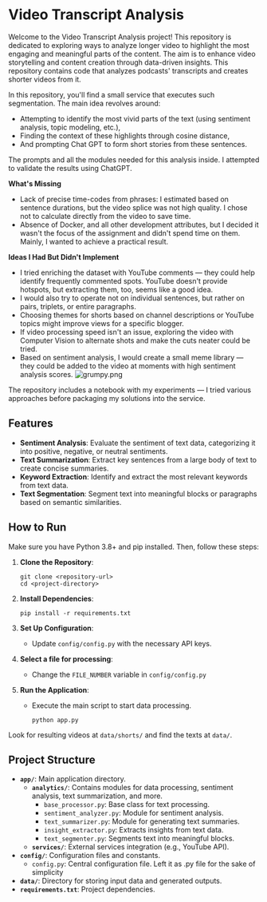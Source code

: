 # Video Transcript Analysis

Welcome to the Video Transcript Analysis project! This repository is dedicated to exploring ways to analyze longer video to highlight the most engaging and meaningful parts of the content. The aim is to enhance video storytelling and content creation through data-driven insights. This repository contains code that analyzes podcasts' transcripts and creates shorter videos from it. 

In this repository, you'll find a small service that executes such segmentation. The main idea revolves around:
- Attempting to identify the most vivid parts of the text (using sentiment analysis, topic modeling, etc.),
- Finding the context of these highlights through cosine distance,
- And prompting Chat GPT to form short stories from these sentences.

The prompts and all the modules needed for this analysis inside. I attempted to validate the results using ChatGPT.

**What's Missing**
- Lack of precise time-codes from phrases: I estimated based on sentence durations, but the video splice was not high quality. I chose not to calculate directly from the video to save time.
- Absence of Docker, and all other development attributes, but I decided it wasn't the focus of the assignment and didn't spend time on them. Mainly, I wanted to achieve a practical result.

**Ideas I Had But Didn't Implement**

- I tried enriching the dataset with YouTube comments — they could help identify frequently commented spots. YouTube doesn't provide hotspots, but extracting them, too, seems like a good idea.
- I would also try to operate not on individual sentences, but rather on pairs, triplets, or entire paragraphs.
- Choosing themes for shorts based on channel descriptions or YouTube topics might improve views for a specific blogger.
- If video processing speed isn't an issue, exploring the video with Computer Vision to alternate shots and make the cuts neater could be tried. 
- Based on sentiment analysis, I would create a small meme library — they could be added to the video at moments with high sentiment analysis scores.
![grumpy.png](https://www.palmbeachpost.com/gcdn/authoring/2013/06/02/NPPP/ghows-LK-b5f8745d-d134-4a5c-8d6c-cf570b96573a-2f43bf6d.jpeg?width=660&height=372&fit=crop&format=pjpg&auto=webp)

The repository includes a notebook with my experiments — I tried various approaches before packaging my solutions into the service. 

## Features

- **Sentiment Analysis**: Evaluate the sentiment of text data, categorizing it into positive, negative, or neutral sentiments.
- **Text Summarization**: Extract key sentences from a large body of text to create concise summaries.
- **Keyword Extraction**: Identify and extract the most relevant keywords from text data.
- **Text Segmentation**: Segment text into meaningful blocks or paragraphs based on semantic similarities.

## How to Run

Make sure you have Python 3.8+ and pip installed. Then, follow these steps:

1. **Clone the Repository**:
   ```
   git clone <repository-url>
   cd <project-directory>
   ```

2. **Install Dependencies**:
   ```
   pip install -r requirements.txt
   ```

3. **Set Up Configuration**:
   - Update `config/config.py` with the necessary API keys.

4. **Select a file for processing**:
   - Change the `FILE_NUMBER` variable in `config/config.py`

6. **Run the Application**:
   - Execute the main script to start data processing.
     ```
     python app.py
     ```
     
Look for resulting videos at `data/shorts/` and find the texts at `data/`.

## Project Structure

- **`app/`**: Main application directory.
  - **`analytics/`**: Contains modules for data processing, sentiment analysis, text summarization, and more.
    - `base_processor.py`: Base class for text processing.
    - `sentiment_analyzer.py`: Module for sentiment analysis.
    - `text_summarizer.py`: Module for generating text summaries.
    - `insight_extractor.py`: Extracts insights from text data.
    - `text_segmenter.py`: Segments text into meaningful blocks.
  - **`services/`**: External services integration (e.g., YouTube API).
- **`config/`**: Configuration files and constants.
  - `config.py`: Central configuration file. Left it as .py file for the sake of simplicity 
- **`data/`**: Directory for storing input data and generated outputs.
- **`requirements.txt`**: Project dependencies.
